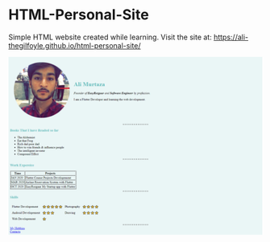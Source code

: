 # HTML-Personal-Site
Simple HTML website created while learning.
Visit the site at: https://ali-thegilfoyle.github.io/html-personal-site/

<img src="readme_images/main.png" width="1080">
